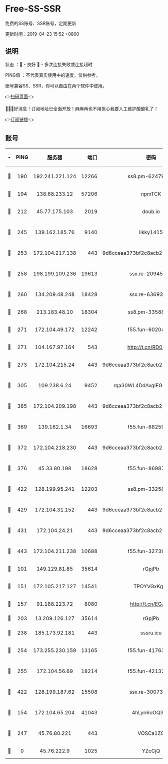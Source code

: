 # Free-SS-SSR

免费的SS账号、SSR账号，定期更新

更新时间：2019-04-23 15:52 +0800

## 说明

状态     ：🙂 - 良好 🙁 - 多次连接失败或连接超时

PING值   ：不代表真实使用中的速度，仅供参考。

账号兼容SS、SSR，你可以自由在两个软件中使用。

👉[扫码页面](https://liesauer.github.io/Free-SS-SSR/)👈

🎉🎉🎉好消息！订阅地址已全面开放！麻麻再也不用担心我要人工维护酸酸乳了！

👉[订阅链接](https://www.liesauer.net/yogurt/subscribe?ACCESS_TOKEN=DAYxR3mMaZAsaqUb)👈

## 账号

|-|PING|服务器|端口|密码|加密方式|区域|
|:----:|:----:|:-----:|-----:|:----:|:----:|:----:|
|🙂|190|192.241.221.124|12266|ss8.pm-62479228|aes-256-cfb|US|
|🙂|194|138.68.233.12|57206|npmTCK|rc4-md5|US|
|🙂|212|45.77.175.103|2019|doub.io|aes-128-ctr|SG|
|🙂|245|139.162.185.76|9140|likky1415|aes-256-cfb|DE|
|🙂|253|172.104.217.138|443|9d6cceaa373bf2c8acb22e60b6a58be6|aes-256-cfb|US|
|🙂|258|198.199.109.236|19613|ssx.re-20945922|aes-256-cfb|US|
|🙂|260|134.209.48.248|18428|ssx.re-63693340|aes-256-cfb|US|
|🙂|268|213.183.48.10|18304|ss8.pm-33588468|rc4-md5|RU|
|🙂|271|172.104.49.172|12242|f55.fun-60204359|aes-256-cfb|SG|
|🙂|271|104.167.97.164|543|http://t.cn/RD0D7sx|rc4-md5|CA|
|🙂|273|172.104.215.24|443|9d6cceaa373bf2c8acb22e60b6a58be6|aes-256-cfb|US|
|🙂|305|109.238.6.24|9452|rqa30WL4DdAvgIFG6Fs3znzTa|aes-256-cfb|FR|
|🙂|365|172.104.209.198|443|9d6cceaa373bf2c8acb22e60b6a58be6|aes-256-cfb|US|
|🙂|369|139.162.1.34|16693|f55.fun-68259533|aes-256-cfb|SG|
|🙂|372|172.104.218.230|443|9d6cceaa373bf2c8acb22e60b6a58be6|aes-256-cfb|US|
|🙂|376|45.33.80.198|18628|f55.fun-86987032|aes-256-cfb|US|
|🙂|422|128.199.95.241|12203|ss8.pm-33258331|aes-256-cfb|SG|
|🙂|429|172.104.31.152|443|9d6cceaa373bf2c8acb22e60b6a58be6|aes-256-cfb|US|
|🙂|431|172.104.24.21|443|9d6cceaa373bf2c8acb22e60b6a58be6|aes-256-cfb|US|
|🙂|443|172.104.211.238|10688|f55.fun-32739231|aes-256-cfb|US|
|🙂|101|149.129.81.85|35614|rGpjPb|rc4-md5|HK|
|🙂|151|172.105.217.127|14541|TPOYVGxKglpi|aes-256-cfb|JP|
|🙂|157|91.188.223.72|8080|http://t.cn/EGJIyrl|rc4-md5|RU|
|🙂|203|13.209.126.127|35614|rGpjPb|rc4-md5|KR|
|🙂|238|185.173.92.181|443|sssru.icu|rc4-md5|RU|
|🙂|254|173.255.230.159|13165|f55.fun-41763187|aes-256-cfb|US|
|🙂|255|172.104.56.69|18214|f55.fun-42132790|aes-256-cfb|SG|
|🙂|422|128.199.187.62|15508|ssx.re-30073264|aes-256-cfb|SG|
|🙁|154|172.104.65.204|41043|4hLyn6uOQ3hU|aes-256-cfb|JP|
|🙁|247|45.76.80.221|443|VOSCa1ZG|aes-256-cfb|DE|
|🙁|0|45.76.222.9|1025|YZcCjQ|rc4-md5|JP|
